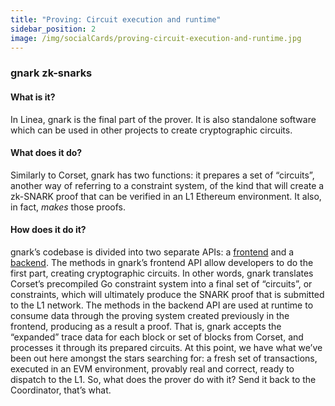 ```yaml
---
title: "Proving: Circuit execution and runtime"
sidebar_position: 2
image: /img/socialCards/proving-circuit-execution-and-runtime.jpg
---
```


### gnark zk-snarks

#### What is it?

In Linea, gnark is the final part of the prover. It is also standalone software
which can be used in other projects to create cryptographic circuits.

#### What does it do?

Similarly to Corset, gnark has two functions: it prepares a set of “circuits”,
another way of referring to a constraint system, of the kind that will create a
zk-SNARK proof that can be verified in an L1 Ethereum environment. It also, in
fact, _makes_ those proofs.

#### How does it do it?

gnark’s codebase is divided into two separate APIs: a
[frontend](https://pkg.go.dev/github.com/consensys/gnark/frontend) and a
[backend](https://pkg.go.dev/github.com/consensys/gnark/backend). The methods in
gnark’s frontend API allow developers to do the first part, creating
cryptographic circuits. In other words, gnark translates Corset’s precompiled Go
constraint system into a final set of “circuits”, or constraints, which will
ultimately produce the SNARK proof that is submitted to the L1 network. The
methods in the backend API are used at runtime to consume data through the
proving system created previously in the frontend, producing as a result a
proof. That is, gnark accepts the “expanded” trace data for each block or set of
blocks from Corset, and processes it through its prepared circuits. At this
point, we have what we’ve been out here amongst the stars searching for: a fresh
set of transactions, executed in an EVM environment, provably real and correct,
ready to dispatch to the L1. So, what does the prover do with it? Send it back
to the Coordinator, that’s what.
